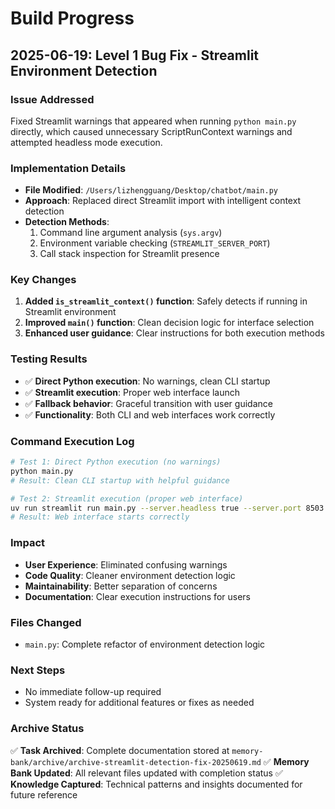 # Build Progress

## 2025-06-19: Level 1 Bug Fix - Streamlit Environment Detection

### Issue Addressed
Fixed Streamlit warnings that appeared when running `python main.py` directly, which caused unnecessary ScriptRunContext warnings and attempted headless mode execution.

### Implementation Details
- **File Modified**: `/Users/lizhengguang/Desktop/chatbot/main.py`
- **Approach**: Replaced direct Streamlit import with intelligent context detection
- **Detection Methods**:
  1. Command line argument analysis (`sys.argv`)
  2. Environment variable checking (`STREAMLIT_SERVER_PORT`)
  3. Call stack inspection for Streamlit presence

### Key Changes
1. **Added `is_streamlit_context()` function**: Safely detects if running in Streamlit environment
2. **Improved `main()` function**: Clean decision logic for interface selection
3. **Enhanced user guidance**: Clear instructions for both execution methods

### Testing Results
- ✅ **Direct Python execution**: No warnings, clean CLI startup
- ✅ **Streamlit execution**: Proper web interface launch
- ✅ **Fallback behavior**: Graceful transition with user guidance
- ✅ **Functionality**: Both CLI and web interfaces work correctly

### Command Execution Log
```bash
# Test 1: Direct Python execution (no warnings)
python main.py
# Result: Clean CLI startup with helpful guidance

# Test 2: Streamlit execution (proper web interface)
uv run streamlit run main.py --server.headless true --server.port 8503
# Result: Web interface starts correctly
```

### Impact
- **User Experience**: Eliminated confusing warnings
- **Code Quality**: Cleaner environment detection logic
- **Maintainability**: Better separation of concerns
- **Documentation**: Clear execution instructions for users

### Files Changed
- `main.py`: Complete refactor of environment detection logic

### Next Steps
- No immediate follow-up required
- System ready for additional features or fixes as needed 
### Archive Status
✅ **Task Archived**: Complete documentation stored at `memory-bank/archive/archive-streamlit-detection-fix-20250619.md`
✅ **Memory Bank Updated**: All relevant files updated with completion status
✅ **Knowledge Captured**: Technical patterns and insights documented for future reference
